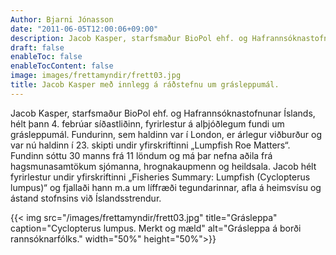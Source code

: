 ```yaml
---
Author: Bjarni Jónasson
date: "2011-06-05T12:00:06+09:00"
description: Jacob Kasper, starfsmaður BioPol ehf. og Hafrannsóknastofnunar Íslands, hélt þann 4. febrúar síðastliðinn, fyrirlestur á alþjóðlegum fundi um grásleppumál. Fundurinn, sem haldinn var í London...
draft: false
enableToc: false
enableTocContent: false
image: images/frettamyndir/frett03.jpg
title: Jacob Kasper með innlegg á ráðstefnu um grásleppumál.
---
```


Jacob Kasper, starfsmaður BioPol ehf. og Hafrannsóknastofnunar Íslands, hélt þann 4. febrúar síðastliðinn, fyrirlestur á alþjóðlegum fundi um grásleppumál. Fundurinn, sem haldinn var í London, er árlegur viðburður og var nú haldinn í 23. skipti undir yfirskriftinni „Lumpfish Roe Matters“. Fundinn sóttu 30 manns frá 11 löndum og má þar nefna aðila frá hagsmunasamtökum sjómanna, hrognakaupmenn og heildsala. Jacob hélt fyrirlestur undir yfirskriftinni „Fisheries Summary: Lumpfish (Cyclopterus lumpus)“ og fjallaði hann m.a um líffræði tegundarinnar, afla á heimsvísu og ástand stofnsins við Íslandsstrendur.

{{< img src="/images/frettamyndir/frett03.jpg" title="Grásleppa" caption="Cyclopterus lumpus. Merkt og mæld" alt="Grásleppa á borði rannsóknarfólks." width="50%" height="50%">}}
